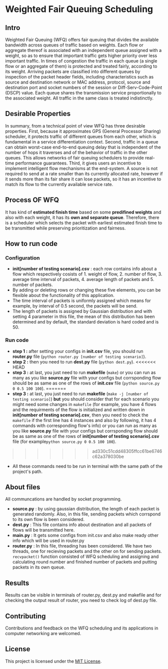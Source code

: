 # Weighted Fair Queuing Scheduling

## Intro
Weighted Fair Queuing (WFQ) offers fair queuing
that divides the available bandwidth across queues of
traffic based on weights. Each flow or aggregate thereof is
associated with an independent queue assigned with a
weight, so as to ensure that important traffic gets higher
priority over less important traffic. In times of congestion
the traffic in each queue (a single flow or an aggregate of
them) is protected and treated fairly, according to its
weight.
Arriving packets are classified into different queues by
inspection of the packet header fields, including
characteristics such as source and destination network or
MAC address, protocol, source and destination port and
socket numbers of the session or Diff-Serv-Code-Point (DSCP) value. Each queue shares the transmission service
proportionally to the associated weight. All traffic in the
same class is treated indistinctly.
## Desirable Properties
In summary, from a technical point of view WFQ has
three desirable properties. First, because it approximates
GPS (General Processor Sharing) scheduler, it protects
traffic of different queues from each other, which is
fundamental in a service differentiation context. Second,
traffic in a queue can obtain worst-case end-to-end
queuing delay that is independent of the number of hops it
traverses and of the behavior of traffic in the other queues.
This allows networks of fair queuing schedulers to provide
real-time performance guarantees. Third, it gives users an
incentive to implement intelligent flow mechanisms at the
end-system. A source is not required to send at a rate
smaller than its currently allocated rate, however if it sends
more than its fair share it can lose packets, so it has an
incentive to match its flow to the currently available
service rate.

## Process OF WFQ
It has kind of **estimated finish time** based on some **predifined weights** and also with each weight, it has its **own and separate queue**. 
Therefore, there is a scheduler which selects the packet with earliest estimated finish time to be transmitted while preserving prioritization and fairness.

## How to run code 
### **Configuration**

- **init[number of testing scenario].csv** : each row contains info about a flow which respectively cosists of 1. weight of flow, 2. number of flow, 3. average time interval of packets, 4. average length of packets and 5. number of packets.
- By adding or deleting rows or changing these five elements, you can be flexible about the functionality of this application.
- The time interval of packets is uniformly assigned which means for example, by interval of 0.5 second, the packets will be send.
- The length of packets is assigned by Gaussian distribution and with setting 4 parameter in this file, the mean of this distribution has been determined and by default, the standard deviation is hard coded and is 50.

### **Run code**
  - **step 1 :** after setting your configs in **init.csv** file, you should run **router.py** file (```python router.py [number of testing scenario]```).
  - **step 2 :** then you need to run **dest.py** file (```python dest.py```).
<<<<<<< HEAD
  - **step 3 :** at last, you just need to run **makefile** (```make```) or you can run as many as you like **source.py** file with your configs but corrsponding flow should be as same as one of the rows of **init.csv** file (```python source.py 0 0.5 100 100```).
=======
  - **step 3 :** at last, you just need to run **makefile** (```make -j [number of testing scenario]```) **but** you should consider that for each scenario you might need some changes in ```makefile``` (for example, you have 4 flows and the requirments of the flow is initialized and written down in **init[number of testing scenario].csv**, then you need to check the ```makefile``` if the first line has 4 instances and also by following, it has 4 commands with corresponding flow's info) or you can run as many as you like **source.py** file with your configs but corrsponding flow should be as same as one of the rows of **init[number of testing scenario].csv** file (for example```python source.py 0 0.5 100 100```).
>>>>>>> ad330c51cdd48305ffcc61be6746c62a378030be
  - All these commands need to be run in terminal with the same path of the project's path.
## About files
All communcations are handled by socket programming.
- **source.py** : by using gaussian distribution, the length of each packet is generated randomly. Also, in this file, sending packets which corrspond to its own flow is been considered.
- **dest.py** : This file contains info about destination and all packets of flows will be transmitted here.
- **main.py** : It gets some configs from init.csv and also make ready other info which will be used in router.py
- **router.py** : In this file, threading has been considered. We have two threads, one for recieving packets and the other on for sending packets. ```recvpacket()``` function consisted of WFQ scheduling and assigning and calculating round number and finished number of packets and putting packets in its own queue. 

## Results
Results can be visible in terminals of router.py, dest.py and makefile and for checking the output result of router, you need to check log of dest.py file.
## Contributing
Contributions and feedback on the WFQ scheduling and its applications in computer networking are welcomed. 

## License
This project is licensed under the [MIT License](https://opensource.org/licenses/MIT).
